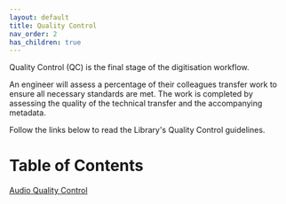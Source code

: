 ```yaml
---
layout: default
title: Quality Control
nav_order: 2
has_children: true
---
```

Quality Control (QC) is the final stage of the digitisation workflow.

An engineer will assess a percentage of their colleagues transfer work to ensure all necessary standards are met.  The work is completed by assessing the quality of the technical transfer and the accompanying metadata.

Follow the links below to read the Library's Quality Control guidelines.

# Table of Contents
[Audio Quality Control](/quality_control/audio_quality_control/)
